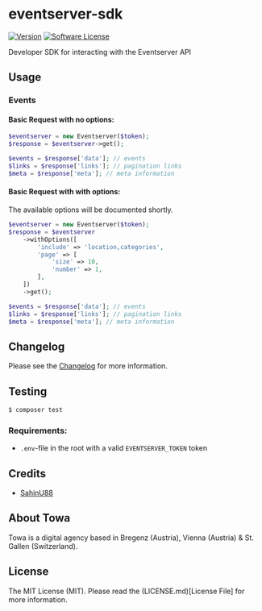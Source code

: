 # eventserver-sdk

[![Version](https://img.shields.io/badge/version-v1.0.0-brightgreen.svg?style=ffor-the-badge)][current_version]
[![Software License](https://img.shields.io/badge/license-MIT-brightgreen.svg?style=ffor-the-badge)](LICENSE.md)

Developer SDK for interacting with the Eventserver API

## Usage

### Events

#### Basic Request with no options:

```php
$eventserver = new Eventserver($token);
$response = $eventserver->get();

$events = $response['data']; // events
$links = $response['links']; // pagination links
$meta = $response['meta']; // meta information
```

#### Basic Request with with options:

The available options will be documented shortly.

```php
$eventserver = new Eventserver($token);
$response = $eventserver
    ->withOptions([
        'include' => 'location,categories',
        'page' => [
            'size' => 10,
            'number' => 1,
        ],
    ])
    ->get();

$events = $response['data']; // events
$links = $response['links']; // pagination links
$meta = $response['meta']; // meta information
```

## Changelog

Please see the [Changelog](CHANGELOG.md) for more information.

## Testing

```bash
$ composer test
```

### Requirements:

+ `.env`-file in the root with a valid `EVENTSERVER_TOKEN` token

## Credits

+ [SahinU88](https://github.com/SahinU88)

## About Towa

Towa is a digital agency based in Bregenz (Austria), Vienna (Austria) & St. Gallen (Switzerland).

## License

The MIT License (MIT). Please read the (LICENSE.md)[License File] for more information.

[current_version]: https://github.com/towa-digital/eventserver-sdk/releases/tag/v1.1.0